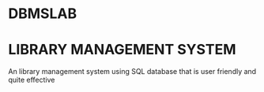# DBMSLAB

# LIBRARY MANAGEMENT SYSTEM

An library management system using SQL database that is user friendly and quite effective
